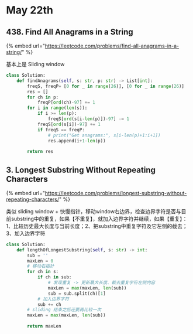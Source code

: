 # May 22th

## 438. Find All Anagrams in a String

{% embed url="https://leetcode.com/problems/find-all-anagrams-in-a-string/" %}

基本上是 Sliding window

```python
class Solution:
    def findAnagrams(self, s: str, p: str) -> List[int]:
        freqS, freqP= [0 for _ in range(26)], [0 for _ in range(26)]
        res = []
        for ch in p:
            freqP[ord(ch)-97] += 1
        for i in range(len(s)):
            if i >= len(p):
                freqS[ord(s[i-len(p)])-97] -= 1
            freqS[ord(s[i])-97] += 1
            if freqS == freqP:
                # print("Get anagrams:", s[i-len(p)+1:i+1])
                res.append(i+1-len(p))
                
        return res
```

## 3. Longest Substring Without Repeating Characters

{% embed url="https://leetcode.com/problems/longest-substring-without-repeating-characters/" %}

类似 sliding window + 快慢指针，移动window右边界，检查边界字符是否与目前substring中的重复，如果【不重复】，就加入边界字符并继续，如果【重复】：1、比较历史最大长度与当前长度；2、把substring中重复字符及它左侧的截去；3、加入边界字符

```python
class Solution:
    def lengthOfLongestSubstring(self, s: str) -> int:
        sub = ''
        maxLen = 0
        # 移动右指针
        for ch in s:
            if ch in sub:
                # 发现重复 -> 更新最大长度、截去重复字符左侧内容
                maxLen = max(maxLen, len(sub))
                sub = sub.split(ch)[1]
            # 加入边界字符
            sub += ch
        # sliding 结束之后还要再比较一次
        maxLen = max(maxLen, len(sub))
                
        return maxLen
```



